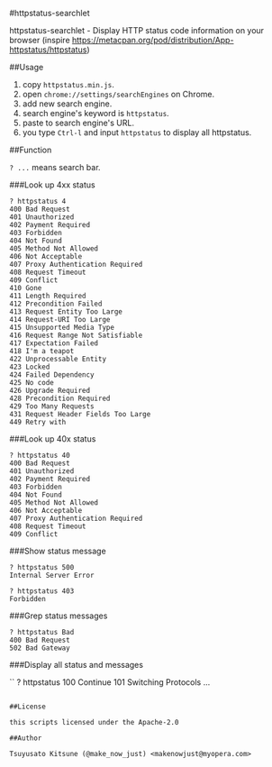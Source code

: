 #httpstatus-searchlet

httpstatus-searchlet - Display HTTP status code information on your browser
(inspire https://metacpan.org/pod/distribution/App-httpstatus/httpstatus)

##Usage

  1. copy `httpstatus.min.js`.
  2. open `chrome://settings/searchEngines` on Chrome.
  3. add new search engine.
  4. search engine's keyword is `httpstatus`.
  5. paste to search engine's URL.
  6. you type `Ctrl-l` and input `httpstatus` to display all httpstatus.

##Function

`? ...` means search bar.

###Look up 4xx status

```
? httpstatus 4
400 Bad Request
401 Unauthorized
402 Payment Required
403 Forbidden
404 Not Found
405 Method Not Allowed
406 Not Acceptable
407 Proxy Authentication Required
408 Request Timeout
409 Conflict
410 Gone
411 Length Required
412 Precondition Failed
413 Request Entity Too Large
414 Request-URI Too Large
415 Unsupported Media Type
416 Request Range Not Satisfiable
417 Expectation Failed
418 I'm a teapot
422 Unprocessable Entity
423 Locked
424 Failed Dependency
425 No code
426 Upgrade Required
428 Precondition Required
429 Too Many Requests
431 Request Header Fields Too Large
449 Retry with
```

###Look up 40x status

```
? httpstatus 40
400 Bad Request
401 Unauthorized
402 Payment Required
403 Forbidden
404 Not Found
405 Method Not Allowed
406 Not Acceptable
407 Proxy Authentication Required
408 Request Timeout
409 Conflict
```

###Show status message

```
? httpstatus 500
Internal Server Error
```

```
? httpstatus 403
Forbidden
```

###Grep status messages

```
? httpstatus Bad
400 Bad Request
502 Bad Gateway
```

###Display all status and messages

``
? httpstatus
100 Continue
101 Switching Protocols
...
```

##License

this scripts licensed under the Apache-2.0

##Author

Tsuyusato Kitsune (@make_now_just) <makenowjust@myopera.com>
